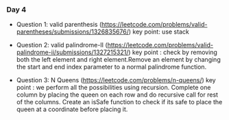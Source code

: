 ### Day 4
- Question 1: valid parenthesis (https://leetcode.com/problems/valid-parentheses/submissions/1326835676/)
 key point: use stack

- Question 2: valid palindrome-II (https://leetcode.com/problems/valid-palindrome-ii/submissions/1327215321/) 
key point : check by removing both the left element and right element.Remove an element by changing the start and end index parameter to a normal palindrome function.

- Question 3: N Queens (https://leetcode.com/problems/n-queens/)
 key point : we perform all the possibilities using recursion. Complete one column by placing the queen on each row and do recursive call for rest of the columns. Create an isSafe function to check if its safe to place the queen at a coordinate before placing it.

 


